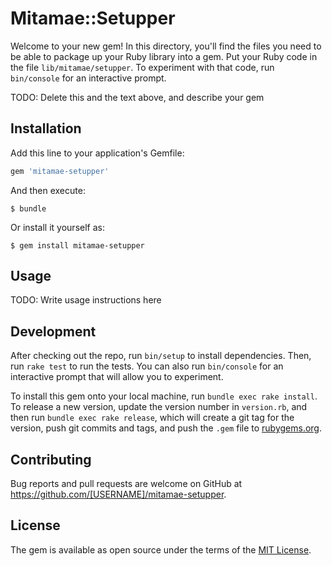 # Mitamae::Setupper

Welcome to your new gem! In this directory, you'll find the files you need to be able to package up your Ruby library into a gem. Put your Ruby code in the file `lib/mitamae/setupper`. To experiment with that code, run `bin/console` for an interactive prompt.

TODO: Delete this and the text above, and describe your gem

## Installation

Add this line to your application's Gemfile:

```ruby
gem 'mitamae-setupper'
```

And then execute:

    $ bundle

Or install it yourself as:

    $ gem install mitamae-setupper

## Usage

TODO: Write usage instructions here

## Development

After checking out the repo, run `bin/setup` to install dependencies. Then, run `rake test` to run the tests. You can also run `bin/console` for an interactive prompt that will allow you to experiment.

To install this gem onto your local machine, run `bundle exec rake install`. To release a new version, update the version number in `version.rb`, and then run `bundle exec rake release`, which will create a git tag for the version, push git commits and tags, and push the `.gem` file to [rubygems.org](https://rubygems.org).

## Contributing

Bug reports and pull requests are welcome on GitHub at https://github.com/[USERNAME]/mitamae-setupper.


## License

The gem is available as open source under the terms of the [MIT License](http://opensource.org/licenses/MIT).

